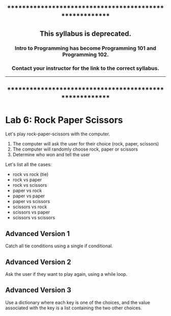 <div align="center">

## *******************************************************

## This syllabus is **deprecated**.

### Intro to Programming has become Programming 101 and Programming 102. 

### **Contact your instructor** for the link to the correct syllabus. 
***
## *******************************************************
</div>

# Lab 6: Rock Paper Scissors

Let's play rock-paper-scissors with the computer.

1. The computer will ask the user for their choice (rock, paper, scissors)
2. The computer will randomly choose rock, paper or scissors
3. Determine who won and tell the user

Let's list all the cases:
- rock vs rock (tie)
- rock vs paper
- rock vs scissors
- paper vs rock
- paper vs paper
- paper vs scissors
- scissors vs rock
- scissors vs paper
- scissors vs scissors

## Advanced Version 1

Catch all tie conditions using a single if conditional.

## Advanced Version 2

Ask the user if they want to play again, using a while loop.

## Advanced Version 3

Use a dictionary where each key is one of the choices, and the value associated with the key is a list containing the two other choices.

[//]: # (instructor note: write the tie case, the first case, have them write the others using elif)
